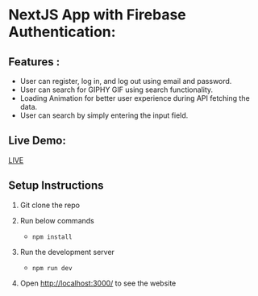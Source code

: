 # NextJS App with Firebase Authentication:
## Features :
+ User can register, log in, and log out using email and password.
+ User can search for GIPHY GIF using search functionality.
+ Loading Animation for better user experience during API fetching the data.
+ User can search by simply entering the input field.
  
## Live Demo:
[LIVE](https://giphy-oza.onrender.com/)

## Setup Instructions
1. Git clone the repo

2. Run below commands
    - ```npm install```

3. Run the development server
    - ```npm run dev```

4. Open [http://localhost:3000/](http://localhost:3000/) to see the website


